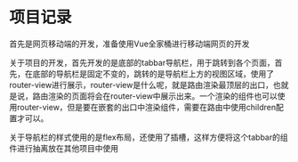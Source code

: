# 项目记录

首先是网页移动端的开发，准备使用Vue全家桶进行移动端网页的开发

关于项目的开发，首先开发的是底部的tabbar导航栏，用于跳转到各个页面，首先，在底部的导航栏是固定不变的，跳转的是导航栏上方的视图区域，使用了router-view进行展示，router-view是什么呢，就是路由渲染最顶层的出口，也就是说，路由渲染的页面将会在router-view中展示出来。一个渲染的组件也可以使用router-view，但是要在嵌套的出口中渲染组件，需要在路由中使用children配置才可以。

关于导航栏的样式使用的是flex布局，还使用了插槽，这样方便将这个tabbar的组件进行抽离放在其他项目中使用